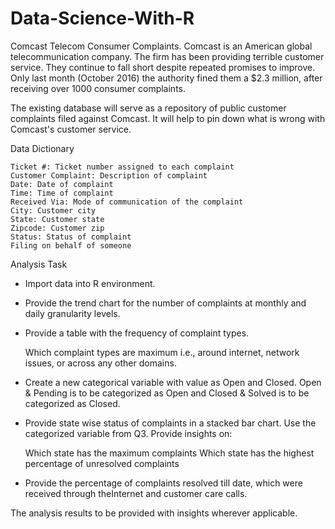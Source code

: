 # Data-Science-With-R
Comcast Telecom Consumer Complaints.
Comcast is an American global telecommunication company. The firm has been providing terrible customer service. They continue to fall short despite repeated promises to improve. Only last month (October 2016) the authority fined them a $2.3 million, after receiving over 1000 consumer complaints.

The existing database will serve as a repository of public customer complaints filed against Comcast.
It will help to pin down what is wrong with Comcast's customer service.

Data Dictionary

    Ticket #: Ticket number assigned to each complaint
    Customer Complaint: Description of complaint
    Date: Date of complaint
    Time: Time of complaint
    Received Via: Mode of communication of the complaint
    City: Customer city
    State: Customer state
    Zipcode: Customer zip
    Status: Status of complaint
    Filing on behalf of someone

Analysis Task

- Import data into R environment.
- Provide the trend chart for the number of complaints at monthly and daily granularity levels.
- Provide a table with the frequency of complaint types.

    Which complaint types are maximum i.e., around internet, network issues, or across any other domains.

- Create a new categorical variable with value as Open and Closed. Open & Pending is to be categorized as Open and Closed & Solved is to be categorized as Closed.
- Provide state wise status of complaints in a stacked bar chart. Use the categorized variable from Q3. Provide insights on:

    Which state has the maximum complaints
    Which state has the highest percentage of unresolved complaints

- Provide the percentage of complaints resolved till date, which were received through theInternet and customer care calls.

The analysis results to be provided with insights wherever applicable.
